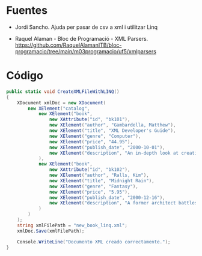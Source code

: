# Fuentes

- Jordi Sancho. Ajuda per pasar de csv a xml i utilitzar Linq
  
- Raquel Alaman - Bloc de Programació - XML Parsers. https://github.com/RaquelAlamanITB/bloc-programacio/tree/main/m03programacio/uf5/xmlparsers

# Código

```csharp
public static void CreateXMLFileWithLINQ()
{
    XDocument xmlDoc = new XDocument(
        new XElement("catalog",
            new XElement("book",
                new XAttribute("id", "bk101"),
                new XElement("author", "Gambardella, Matthew"),
                new XElement("title", "XML Developer's Guide"),
                new XElement("genre", "Computer"),
                new XElement("price", "44.95"),
                new XElement("publish_date", "2000-10-01"),
                new XElement("description", "An in-depth look at creating applications with XML.")
            ),
            new XElement("book",
                new XAttribute("id", "bk102"),
                new XElement("author", "Ralls, Kim"),
                new XElement("title", "Midnight Rain"),
                new XElement("genre", "Fantasy"),
                new XElement("price", "5.95"),
                new XElement("publish_date", "2000-12-16"),
                new XElement("description", "A former architect battles corporate zombies, an evil sorceress, and her own childhood to become queen of the world.")
            )
        )
    );
    string xmlFilePath = "new_book_linq.xml";
    xmlDoc.Save(xmlFilePath);

    Console.WriteLine("Documento XML creado correctamente.");
}

